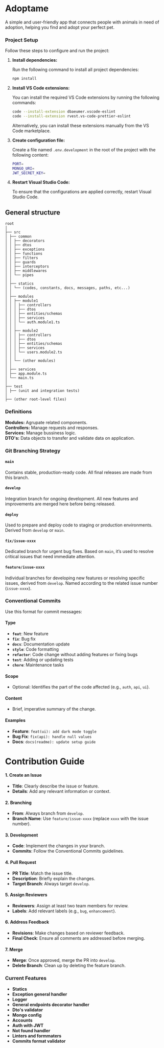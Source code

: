 # Adoptame

A simple and user-friendly app that connects people with animals in need of adoption, helping you find and adopt your perfect pet.

### Project Setup

Follow these steps to configure and run the project:

1. **Install dependencies:**

    Run the following command to install all project dependencies:

    ```bash
    npm install
    ```

2. **Install VS Code extensions:**

    You can install the required VS Code extensions by running the following commands:

    ```bash
    code --install-extension dbaeumer.vscode-eslint
    code --install-extension rvest.vs-code-prettier-eslint
    ```

    Alternatively, you can install these extensions manually from the VS Code marketplace.

3. **Create configuration file:**

    Create a file named `.env.development` in the root of the project with the following content:

    ```bash
    PORT=
    MONGO_URI=
    JWT_SECRET_KEY=
    ```

4. **Restart Visual Studio Code:**

    To ensure that the configurations are applied correctly, restart Visual Studio Code.

## General structure

```
root
│
├── src
│ ├── common
│ │ ├── decorators
│ │ ├── dtos
│ │ ├── exceptions
│ │ ├── functions
│ │ ├── filters
│ │ ├── guards
│ │ ├── interceptors
│ │ ├── middlewares
│ │ └── pipes
│ │
│ ├── statics
│ │ └── (codes, constants, docs, messages, paths, etc...)
│ │
│ ├── modules
│ │ ├── module1
│ │ │ ├── controllers
│ │ │ ├── dtos
│ │ │ ├── entities/schemas
│ │ │ ├── services
│ │ │ └── auth.module1.ts
│ │ │
│ │ ├── module2
│ │ │ ├── controllers
│ │ │ ├── dtos
│ │ │ ├── entities/schemas
│ │ │ ├── services
│ │ │ └── users.module2.ts
│ │ │
│ │ └── (other modules)
│ │
│ ├── services
│ ├── app.module.ts
│ └── main.ts
│
├── test
│ ├── (unit and integration tests)
│
├── (other root-level files)
```

### Definitions
**Modules:** Agrupate related components.\
**Controllers:** Manage requests and responses.\
**Services:** Manage bussiness logic.\
**DTO's:** Data objects to transfer and validate data on application.

### Git Branching Strategy

#### `main`
Contains stable, production-ready code. All final releases are made from this branch.

#### `develop`
Integration branch for ongoing development. All new features and improvements are merged here before being released.

#### `deploy`
Used to prepare and deploy code to staging or production environments. Derived from `develop` or `main`.

#### `fix/issue-xxxx`
Dedicated branch for urgent bug fixes. Based on `main`, it’s used to resolve critical issues that need immediate attention.

#### `feature/issue-xxxx`
Individual branches for developing new features or resolving specific issues, derived from `develop`. Named according to the related issue number (`issue-xxxx`).

### Conventional Commits
Use this format for commit messages:
#### **Type**
- **`feat`**: New feature
- **`fix`**: Bug fix
- **`docs`**: Documentation update
- **`style`**: Code formatting
- **`refactor`**: Code change without adding features or fixing bugs
- **`test`**: Adding or updating tests
- **`chore`**: Maintenance tasks

#### **Scope**
- Optional: Identifies the part of the code affected (e.g., `auth`, `api`, `ui`).

#### **Content**
- Brief, imperative summary of the change.

#### Examples

- **Feature**: `feat(ui): add dark mode toggle`
- **Bug Fix**: `fix(api): handle null values`
- **Docs**: `docs(readme): update setup guide`

# Contribution Guide

#### 1. Create an Issue
- **Title**: Clearly describe the issue or feature.
- **Details**: Add any relevant information or context.

#### 2. Branching
- **From**: Always branch from `develop`.
- **Branch Name**: Use `feature/issue-xxxx` (replace `xxxx` with the issue number).

#### 3. Development
- **Code**: Implement the changes in your branch.
- **Commits**: Follow the Conventional Commits guidelines.

#### 4. Pull Request
- **PR Title**: Match the issue title.
- **Description**: Briefly explain the changes.
- **Target Branch**: Always target `develop`.

#### 5. Assign Reviewers
- **Reviewers**: Assign at least two team members for review.
- **Labels**: Add relevant labels (e.g., `bug`, `enhancement`).

#### 6. Address Feedback
- **Revisions**: Make changes based on reviewer feedback.
- **Final Check**: Ensure all comments are addressed before merging.

#### 7. Merge
- **Merge**: Once approved, merge the PR into `develop`.
- **Delete Branch**: Clean up by deleting the feature branch.

### Current Features

- **Statics**
- **Exception general handler**
- **Logger**
- **General endpoints decorator handler**
- **Dto's validator**
- **Mongo config**
- **Accounts**
- **Auth with JWT**
- **Not found handler**
- **Linters and formmaters**
- **Commits format validator**